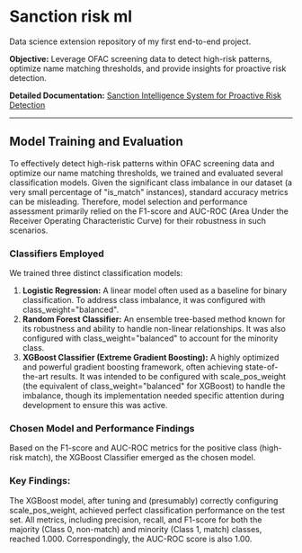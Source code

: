 # Sanction risk ml
Data science extension repository of my first end-to-end project.

**Objective:** Leverage OFAC screening data to detect high-risk patterns, optimize name matching thresholds, and provide insights for proactive risk detection.

**Detailed Documentation:** [Sanction Intelligence System for Proactive Risk Detection](https://www.notion.so/Sanction-Intelligence-System-for-Proactive-Risk-Detection-2010742294af80e89652e83e7a3f2f1d?source=copy_link)

----------------------------------
## Model Training and Evaluation
To effectively detect high-risk patterns within OFAC screening data and optimize our name matching thresholds, we trained and evaluated several classification models. Given the significant class imbalance in our dataset (a very small percentage of "is_match" instances), standard accuracy metrics can be misleading. Therefore, model selection and performance assessment primarily relied on the F1-score and AUC-ROC (Area Under the Receiver Operating Characteristic Curve) for their robustness in such scenarios.

### Classifiers Employed
We trained three distinct classification models:
1. **Logistic Regression:** A linear model often used as a baseline for binary classification. To address class imbalance, it was configured with class_weight="balanced".
2. **Random Forest Classifier:** An ensemble tree-based method known for its robustness and ability to handle non-linear relationships. It was also configured with class_weight="balanced" to account for the minority class.
3. **XGBoost Classifier (Extreme Gradient Boosting):** A highly optimized and powerful gradient boosting framework, often achieving state-of-the-art results. It was intended to be configured with scale_pos_weight (the equivalent of class_weight="balanced" for XGBoost) to handle the imbalance, though its implementation needed specific attention during development to ensure this was active.

### Chosen Model and Performance Findings
Based on the F1-score and AUC-ROC metrics for the positive class (high-risk match), the XGBoost Classifier emerged as the chosen model.

### Key Findings:
The XGBoost model, after tuning and (presumably) correctly configuring scale_pos_weight, achieved perfect classification performance on the test set. All metrics, including precision, recall, and F1-score for both the majority (Class 0, non-match) and minority (Class 1, match) classes, reached 1.000. Correspondingly, the AUC-ROC score is also 1.00.